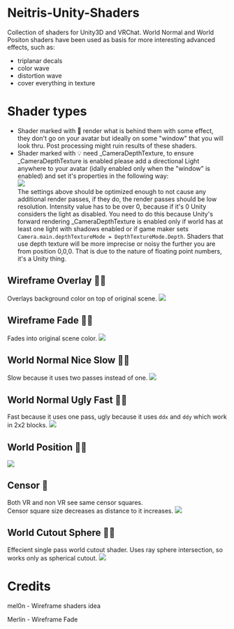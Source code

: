 # Neitris-Unity-Shaders
Collection of shaders for Unity3D and VRChat.
World Normal and World Positon shaders have been used as basis for more interesting advanced effects, such as:
* triplanar decals
* color wave
* distortion wave
* cover everything in texture

# Shader types

* Shader marked with &#x1F6AA; render what is behind them with some effect, they don't go on your avatar but ideally on some "window" that you will look thru. Post processing might ruin results of these shaders.
* Shader marked with &#x1f4a1; need _CameraDepthTexture, to ensure _CameraDepthTexture is enabled please add a directional Light anywhere to your avatar (idally enabled only when the "window" is enabled) and set it's properties in the following way:<br>
![](https://image.prntscr.com/image/fhYPlY4QTaGga1h2lpX6Og.png)<br>
The settings above should be optimized enough to not cause any additional render passes, if they do, the render passes should be low resolution.
Intensity value has to be over 0, because if it's 0 Unity considers the light as disabled.
You need to do this because Unity's forward rendering _CameraDepthTexture is enabled only if world has at least one light with shadows enabled or if game maker sets
```Camera.main.depthTextureMode = DepthTextureMode.Depth```. Shaders that use depth texture will be more imprecise or noisy the further you are from position 0,0,0. That is due to the nature of floating point numbers, it's a Unity thing.

## Wireframe Overlay &#x1F6AA;&#x1f4a1;
Overlays background color on top of original scene.
![](https://image.prntscr.com/image/fnpAeHeITN602TKxwcOMog.png)

## Wireframe Fade &#x1F6AA;&#x1f4a1;
Fades into original scene color.
![](https://image.prntscr.com/image/e7skT9zeTdKK1sSIjC00wA.png)

## World Normal Nice Slow &#x1F6AA;&#x1f4a1;
Slow because it uses two passes instead of one.
![](https://image.prntscr.com/image/C8jEwUwwS4SfFIY2tex16A.png)

## World Normal Ugly Fast &#x1F6AA;&#x1f4a1;
Fast because it uses one pass, ugly because it uses `ddx` and `ddy` which work in 2x2 blocks.
![](https://image.prntscr.com/image/9PsypMDdRIaS1zQwKiiOYg.png)

## World Position &#x1F6AA;&#x1f4a1;
![](https://image.prntscr.com/image/v_BsMeg5SZ6yJeSOzAtjrA.png)

## Censor &#x1F6AA;
Both VR and non VR see same censor squares.<br>
Censor square size decreases as distance to it increases.
![](https://image.prntscr.com/image/bhuRrmypRT62yb8e_cDQAw.png)

## World Cutout Sphere &#x1F6AA;&#x1f4a1;
Effecient single pass world cutout shader.
Uses ray sphere intersection, so works only as spherical cutout.
![](https://image.prntscr.com/image/pk4bLielQ1W_q1WvttVWAw.png)

# Credits
mel0n - Wireframe shaders idea

Merlin - Wireframe Fade





